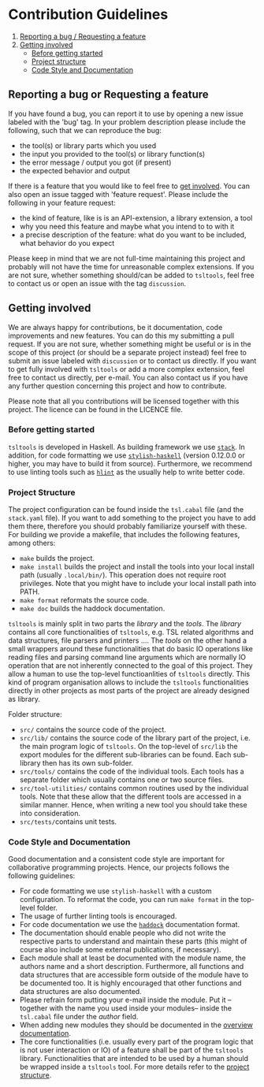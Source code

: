# Contribution Guidelines

1. [Reporting a bug / Requesting a feature](#reproting-a-bug-or-requesting-a-feature)
2. [Getting involved](#getting-involved)    
    * [Before getting started](#before-getting-started)
    * [Project structure](#project-structure)
    * [Code Style and Documentation](#code-style-and-documentation)


## Reporting a bug or Requesting a feature

If you have found a bug, you can report it to use by opening a new issue 
labeled with the 'bug' tag. In your problem description please include the 
following, such that we can reproduce the bug:
* the tool(s) or library parts which you used
* the input you provided to the tool(s) or library function(s)
* the error message / output you got (if present)
* the expected behavior and output


If there is a feature that you would like to feel free to
[get involved](#getting-involved). You can also open an issue tagged with 
'feature request'. Please include the following in your feature request:
* the kind of feature, like is is an API-extension, a library extension, a tool
* why you need this feature and maybe what you intend to to with it
* a precise description of the feature: what do you want to be included, what 
  behavior do you expect

Please keep in mind that we are not full-time maintaining this project and 
probably will not have the time for unreasonable complex extensions.
If you are not sure, whether something should/can be added to `tsltools`, feel
free to contact us or open an issue with the tag `discussion`.


## Getting involved

We are always happy for contributions, be it documentation, code improvements 
and new features. You can do this my submitting a pull request. If you are not
sure, whether something might be useful or is in the scope of this project 
(or should be a separate project instead) feel free to submit an issue labeled
with `discussion` or to contact us directly. If you want to get fully involved
with `tsltools` or add a more complex extension, feel free to contact us 
directly, per e-mail. You can also contact us if you have any further question
concerning this project and how to contribute.

Please note that all you contributions will be licensed together with this 
project. The licence can be found in the LICENCE file.


### Before getting started

`tsltools` is developed in Haskell. As building framework we use 
[`stack`](https://docs.haskellstack.org/en/stable/README/). In addition, for
code formatting we use 
[`stylish-haskell`](https://github.com/jaspervdj/stylish-haskell)
(version 0.12.0.0 or higher, you may have to build it from source). 
Furthermore, we recommend to use linting tools such as 
[`hlint`](https://hackage.haskell.org/package/hlint)
as the usually help to write better code.


### Project Structure

The project configuration can be found inside the `tsl.cabal` file (and the
`stack.yaml` file). If you want to add something to the project you have to add
them there, therefore you should probably familiarize yourself with these.
For building we provide a makefile, that includes the following features, 
among others:
* `make` builds the project. 
* `make install` builds the project and install the tools into your local 
  install path (usually `.local/bin/`). This operation does not require 
  root privileges. Note that you might have to include your local install path
  into PATH.
* `make format` reformats the source code.
* `make doc` builds the haddock documentation.

`tsltools` is mainly split in two parts the *library* and the *tools*. The 
*library* contains all core functionalities of `tsltools`, e.g. TSL related
algorithms and data structures, file parsers and printers .... The *tools* on
the other hand a small wrappers around these functionalities that do basic IO 
operations like reading files and parsing command line arguments which are 
normally IO operation that are not inherently connected to the goal of this 
project. They allow a human to use the top-level functioanlities of `tsltools` 
directly. This kind of program organisation allows to include the `tsltools` 
functionalities directly in other projects as most parts of the project are 
already designed as library.

Folder structure:
* `src/` contains the source code of the project.
* `src/lib/` contains the source code of the library part of the project, i.e. 
  the main program logic of `tsltools`. On the top-level of `src/lib` the 
  export modules for the different sub-libraries can be found. Each sub-library
  then has its own sub-folder.
* `src/tools/` contains the code of the individual tools. Each tools has a
  separate folder which usually contains one or two source files. 
* `src/tool-utilities/` contains common routines used by the individual tools. 
  Note that these allow that the different tools are accessed in a similar 
  manner. Hence, when writing a new tool you should take these into 
  consideration.
* `src/tests/`contains unit tests.


### Code Style and Documentation

Good documentation and a consistent code style are important for collaborative
programming projects. Hence, our projects follows the following guidelines:

* For code formatting we use `stylish-haskell` with a custom configuration. To
  reformat the code, you can run `make format` in the top-level folder.
* The usage of further linting tools is encouraged.
* For code documentation we use the 
  [`haddock`](https://haskell-haddock.readthedocs.io/en/latest/index.html)
  documentation format. 
* The documentation should enable people who did not write the respective 
  parts to understand and maintain these parts (this might of course also 
  include some external publications, if necessary).
* Each module shall at least be documented with the module name, the authors 
  name and a short description. Furthermore, all functions and data structures 
  that are accessible form outside of the module have to be documented too.
  It is highly encouraged that other functions and data structures are also
  documented.
* Please refrain form putting your e-mail inside the module. Put it –together
  with the name you used inside your modules– inside the `tsl.cabal` file 
  under the *author* field.
* When adding new modules they should be documented in the 
  [overview documentation](./DOCUMENTATION.md).
* The core functionalities (i.e. usually every part of the program logic that 
  is not user  interaction or IO) of a feature shall be part of the `tsltools` 
  library. Functionalities that are intended to be used by a human should be 
  wrapped inside a `tsltools` tool. For more details refer to the
  [project structure](#project-structure).

